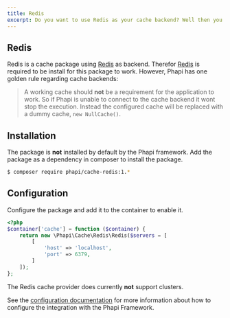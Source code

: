 ```yaml
---
title: Redis
excerpt: Do you want to use Redis as your cache backend? Well then you have come to the right place.
---
```


## Redis
Redis is a cache package using [Redis](http://redis.io) as backend. Therefor [Redis](http://redis.io) is required to be install for this package to work. However, Phapi has one golden rule regarding cache backends:

> A working cache should **not** be a requirement for the application to work. So if Phapi is unable to connect to the cache backend it wont stop the execution. Instead the configured cache will be replaced with a dummy cache, <code>new NullCache()</code>.

## Installation
The package is **not** installed by default by the Phapi framework. Add the package as a dependency in composer to install the package.

```bash
$ composer require phapi/cache-redis:1.*
```

## Configuration
Configure the package and add it to the container to enable it.

```php
<?php
$container['cache'] = function ($container) {
    return new \Phapi\Cache\Redis\Redis($servers = [
        [
            'host' => 'localhost',
            'port' => 6379,
        ]
    ]);
};
```
The Redis cache provider does currently **not** support clusters.

See the [configuration documentation](/docs/started/configuration/) for more information about how to configure the integration with the Phapi Framework.
